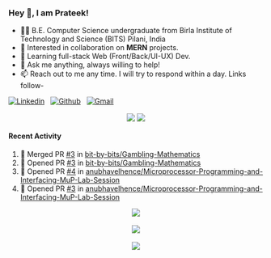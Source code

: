 ### Hey 👋, I am Prateek!
- 👨‍🎓 B.E. Computer Science undergraduate from Birla Institute of Technology and Science (BITS) Pilani, India
- 💖 Interested in collaboration on **MERN** projects.
- 🌱 Learning full-stack Web (Front/Back/UI-UX) Dev.
- 💬 Ask me anything, always willing to help!
- 📫 Reach out to me any time. I will try to respond within a day. Links follow-

<!-- Connection Links -->
[![Linkedin](https://img.shields.io/badge/-LinkedIn-blue?style=flat&logo=Linkedin&logoColor=white)](https://www.linkedin.com/in/bit-by-bits/)&nbsp;&nbsp;
[![Github](https://img.shields.io/badge/-Github-000?style=flat&logo=Github&logoColor=white)](https://github.com/bit-by-bits)&nbsp;&nbsp;
[![Gmail](https://img.shields.io/badge/-Gmail-c14438?style=flat&logo=Gmail&logoColor=white)](mailto:kashyapprateek13@gmail.com)

<!-- User Stats -->
<p align="center">
  <img align="center" src="https://img.shields.io/github/followers/bit-by-bits?style=social" />  
  <img align="center" src="https://visitor-badge.laobi.icu/badge?page_id=bit-by-bits.visitor-badge" />
</p>

#### Recent Activity

<!--START_SECTION:activity-->
1. 🎉 Merged PR [#3](https://github.com/bit-by-bits/Gambling-Mathematics/pull/3) in [bit-by-bits/Gambling-Mathematics](https://github.com/bit-by-bits/Gambling-Mathematics)
2. 💪 Opened PR [#3](https://github.com/bit-by-bits/Gambling-Mathematics/pull/3) in [bit-by-bits/Gambling-Mathematics](https://github.com/bit-by-bits/Gambling-Mathematics)
3. 💪 Opened PR [#4](https://github.com/anubhavelhence/Microprocessor-Programming-and-Interfacing-MuP-Lab-Session/pull/4) in [anubhavelhence/Microprocessor-Programming-and-Interfacing-MuP-Lab-Session](https://github.com/anubhavelhence/Microprocessor-Programming-and-Interfacing-MuP-Lab-Session)
4. 💪 Opened PR [#3](https://github.com/anubhavelhence/Microprocessor-Programming-and-Interfacing-MuP-Lab-Session/pull/3) in [anubhavelhence/Microprocessor-Programming-and-Interfacing-MuP-Lab-Session](https://github.com/anubhavelhence/Microprocessor-Programming-and-Interfacing-MuP-Lab-Session)
<!--END_SECTION:activity-->

<!-- Coding Stats -->
<p align="center">
  <img align="center" src="https://github-readme-stats-sigma-five.vercel.app/api?username=bit-by-bits&show_icons=true&theme=dark" /> <br><br>
  <img align="center" src="https://github-readme-streak-stats.herokuapp.com/?user=bit-by-bits&theme=dark" /> <br><br>
  <img align="center" src="https://github-readme-stats.vercel.app/api/wakatime?username=bit_by_bits&layout=compact&theme=dark" />  
</p>
